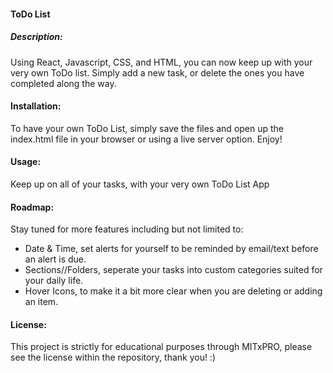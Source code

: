 <h4> ToDo List </h4>

<h5> Description: </h5>
<p> Using React, Javascript, CSS, and HTML, you can now keep up with your very own ToDo list. Simply add a new task, or delete the ones you have completed along the way.</p>

<h4> Installation: </h4>
<p> To have your own ToDo List, simply save the files and open up the index.html file in your browser or using a live server option. Enjoy! </p>

<h4>Usage:</h4>
<p> Keep up on all of your tasks, with your very own ToDo List App  </p>

<h4>Roadmap:</h4>
<p> Stay tuned for more features including but not limited to:
    <ul>
        <li> Date & Time, set alerts for yourself to be reminded by email/text before an alert is due. </li>
        <li> Sections//Folders, seperate your tasks into custom categories suited for your daily life.  </li>
        <li> Hover Icons, to make it a bit more clear when you are deleting or adding an item. </li>
    </ul>
</p>

<h4> License: </h4>
<p> This project is strictly for educational purposes through MITxPRO, please see the license within the repository, thank you! :)</p>

